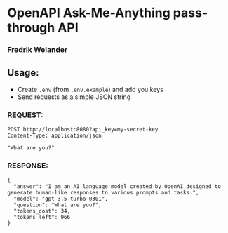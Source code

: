 # OpenAPI Ask-Me-Anything pass-through API
### Fredrik Welander

## Usage:

- Create `.env` (from `.env.example`) and add you keys
- Send requests as a simple JSON string

### REQUEST:

```
POST http://localhost:8080?api_key=my-secret-key
Content-Type: application/json

"What are you?"

```
### RESPONSE:

```
{
  "answer": "I am an AI language model created by OpenAI designed to generate human-like responses to various prompts and tasks.",
  "model": "gpt-3.5-turbo-0301",
  "question": "What are you?",
  "tokens_cost": 34,
  "tokens_left": 966
}
```


